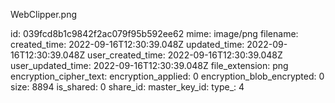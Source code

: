 WebClipper.png

id: 039fcd8b1c9842f2ac079f95b592ee62
mime: image/png
filename: 
created_time: 2022-09-16T12:30:39.048Z
updated_time: 2022-09-16T12:30:39.048Z
user_created_time: 2022-09-16T12:30:39.048Z
user_updated_time: 2022-09-16T12:30:39.048Z
file_extension: png
encryption_cipher_text: 
encryption_applied: 0
encryption_blob_encrypted: 0
size: 8894
is_shared: 0
share_id: 
master_key_id: 
type_: 4